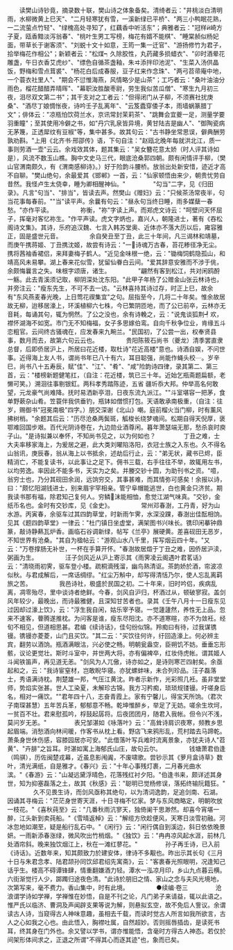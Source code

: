 <!-- { "loadSidebar": true } -->
　　读樊山诗钞竟，摘录数十联，樊山诗之体象备矣。清绮者云："井桃淡白清明雨，水柳微黄上巳天"、"二月轻寒犹有雪，一溪新绿已平桥"、"两三小鸭眠花熟，一二流萤点竹轻"、"绿槐高处寻知了，红藕香中听活东"；典雅者云："冠样崎方子夏，瓯香黯淡泻翁春"、"桃叶生男工写榜，梅花有婿不能棋"、"睡棠赪似杨妃面，带草长于谢客须"、"刘蜕十文十如意，王筠一集一迁官"、"游扬修竹为君子，拾举梅花作相公"；新颖者云："松煤┑久除胶性，丸药藏多损蜡衣"、"卯时酒晕花雕盏，午日衣香艾虎纱"、"缥色自循茶盏釉，朱ヰ添拌印池泥"、"生菜入汤供晶饭，野梅和雪点茸裘"、"杨花白后成春服，豆子红来作念珠"、"两弓苕帚庵中地，一个蓑衣社里人"、"期会不愆惟海燕，风情略少是山茶"；工巧者云："桑叶油油分雨色，榴花醋醋弄晴晖"、"幕职汝胜酸枣尉，劳生我似苦瓜僧"、"寒生九月初三夜，泪尽双文第二书"；其干支对之工者云："但得闭门从子柳，不须赛社扰庚桑"、"酒尽丁娘惆怅夜，诗吟壬子乱离年"、"云笈蠹穿倭子本，雨墙蜗篆腊丁文"；俳体云："凉瓶怕饮荷兰水，京讯常封茉莉茶"、"跳舞会宜夔一足，测量学要羽重瞳"；至其使用冷僻之书，如"丹穴乳泉皆异境，黄甘陆吉是幽人"、"御陶瓷病无茅篾，正透犀纹有豆椒"等，集中甚多。故其句云："古书静坐常思误，僻典酬劳孰劝斟。"上用《北齐书·邢邵传》语，下句自注："赵瓯北晚年每就洪北江，质一事则劳酒一壶"云云。余戏效其体，题其集云："吴女簪花意太娇（时人评其诗如是），风流不数玉山樵。胸中文史马三代，眼底沧桑郭四朝。颇有闲情评手柳，（樊山官渭南颇久，有《渭南感柳诗》。）好于险韵斗腰桥。放翁出处新安惜，迹近才高不自聊。"樊山绝句，余最爱其《邯郸》一首，云："仙家顿悟由来少，朝贵忧劳自昔然。我怪卢生太侥幸，睡为卿相醒神仙。"
　　
　　"勾当"二字，见《归田录》。凡言"句当"、"排当"，皆读去声。然樊山《赠妇》云："只候茶汤常夜半，句当花事每春前。""当"读平声。余曩有句云："昼永句当终日睡，雨多媒蘖一春愁。"亦作平读。
　　
　　祢衡，"祢"字读上声。而郑虎文诗云："呵壁问天怀屈子，挥毫对客忆祢生。"作平声读。虎文字炳也，嘉兴人，朝隆进士，著有《吞松阁诗文集》。其诗，乐府追汉魏、七言入韩苏堂奥、近体亦不落大历以后，雍容雅正，固是盛世元音。
　　
　　余自癸丑至丁丑，此三十年间，凡三谒林和靖墓，而庚午携蒋姬、丁丑携沈姬，故尝有诗云："一诗魂万古春，苔花糁径净无尘。携将茜袖香裙侣，来拜妻梅子鹤人。"近见金味根一绝，云："锄梅饲鹤隐孤山，和靖高风未易攀。湖上春来花似雪，犹留仙眷白云间。"爱其辞意安雅而不涉于佻，余颇悔曩言之失。味根字颂唐，诸生。
　　
　　"翩然有客到松江，共对闲鸥酹一觞。此去青溪须记取，柳阴深处沈东阳。"此甲子年杨了公赠金山张云林诗也，并旁注云："瘦东先生，不可不去一访。"云林喜持其诗过存，时正上巳，故余有"东风燕麦春光晚，上日莺花禊集宜"之句。屈指至今，几将二十年矣。惟余故居故无柳，迨移居濠上，环溪植柳六七株，今已繁阴匝地，而了公已前卒，云林亦无音耗，每诵其句，辄为惘然。了公之没也，余有诗輓之，云："说鬼谈狐荆┩欢，襟怀湖海不如宽。市门无不知梅福，女子多思嫁伯鸾。自向千秋争位业，肯缘五斗恋粗官。云间终古骚魂在，应发春来九畹兰。"民国初，了公尝一出，权奉贤县事，数月而去，故第六句云云也。
　　
　　贵阳陈筱石尚书（夔龙）清季罢直隶总督，后即侨居沪上，所居曰花近楼，取杜诗"花近高楼"意也。诗酒自娱，不问世事。近得海上友人书，谓尚书年已八十有六，耳目聪强，尚能作蝇头校┈。岁辛巳，尚书八十五寿辰，赋"佳"、"江"、"肴"、"咸"险韵诗四律，录其第二、第三首，云："楼榜新题健笔扛，（自注：花近楼，筑已三十年。近始乞瓶斋题扁额，老懒可笑。）溯洄往事剔银釭。两科孝秀踏陈迹，五省  疆圻忝大邦。仲举高名何敢望，元龙豪气尚难降。抚时易洒新亭泪，日夜东流九派江。""斗室堪容一把茅，食单野蔌杂山肴。笠蓑伴我供垂钓，瓶钵如僧惯打包。天语敢承南极重，（自注：往岁，赐御书"冠冕南极"四字。）朋交深谢《北山》嘲。庭前榴火当门柳，时有薰风拂树梢。"余题其后云："历尽沧桑两鬓斑，觚梭长绕梦魂间。松期自得天倪厚，褒鄂难回国步艰。百代光阴诗卷在，九边勋业酒尊闲。暮年萧瑟端无那，愁杀哀时庾子山。"是诗拟兼以奉怀，不知尚书见之，以为何如也？
　　
　　丁丑之难，士大夫率移家海上，为爰居之避，此大类刘曜陷洛阳，衣冠士族之入东也。久不得名山翁讯，庚辰春，翁从海上以书抵余，述劫后行止，云："弟无状，藏书已烬，臣精消亡，不能复读书，以此事让之足下。佣书三载，右手往往不举，故辄用左书，以均劳逸。率因此不能多书，天实为之矣。并媵交钞十圆，为助刊书之资。"噫，翁穷士也，乃分其砚田余润，远饷穷交，其事甚难，而其情弥可感矣！余报以诗，曰："颇忆阳湖钱进士，别来眉宇罕相亲。管宁阜帽能逃世，白也黄金只济贫。期我读书那有福，除君知己复何人。穷鳞沫能相恤，愈觉江湖气味真。"交钞，金纸币名也。金时有交钞库，见《金史》。
　　
　　常州邓春澍，工丹青，好为山水游。丙寅春，余驱车过其四韵草堂，时新雨乍霁，水深没踝，春澍出佳酝相饷。见其《题四韵草堂》一律云："杜门镇日坐虚堂，满架图书兴味长。镌印闲摹钟鼎篆，敲诗静爇瓦炉香。画临石谷调新绿，帖写《兰亭》展硬黄。差喜砚田无恶岁，不知世界有沧桑。"其自为楹帖云："游观山水八千里，挥写烟云四十年。"又云："万卷撑肠无补世，一杯在手算开怀。"春澍故居燬于丁丑之难，因侨居沪渎，粥画为生。
　　
　　汪子剑风近从沪上寄示其《雨霁凌云阁遇叶君茗话》云："清晓雨初霁，驱车登小楼。疏桐滴残溜，幽鸟熟清讴。茶韵娇於酒，帘波凉似秋。与君成解后，一席话绸缪。"红尘万斛中，却写得清恬乃尔，使人忘乱离羁旅之苦。
　　
　　我邑诗社，极盛於民国之初。二十年来，旧时吟侣，疾病乱离，凋零殆尽，里中谈诗者绝鲜。今春，剑风自沪归，杯酒过从，顿破寥寂。盖剑风年较少，最晚出，而诗最雅健，且深知甘苦者也。录其《壬午八月十一日瘦东见过因却过濠上饮》，云："浮生我自闲，姑乐宰予寝。一觉蘧蘧然，养性无上品。忽来不速客，瞢腾遂推枕。为问客是谁，瘦东尽阳沈。亦不道寒暄，亦不为敛衽。经旬不相见，但道相思甚。君编《续诗话》，佳句纷似锦。羚痴曰有待，过我谋镌镘。镌镘亦菱菱，山门且买饮。"其二云："买饮往何许，纡回造濠上。何必辨主宾，翻劳以酒饷。瓶酒满眼沽，兴必使之畅。明朝瓮盎空，臣朔饥不妨。垂垂忘形骸，议论更觉壮。斯时斗室中，并世两大将。亦有偏裨卒，红妆侍虎帐。谓其姬人斗闻铁笛声，再见道无恙。"剑风为人兀傲，诗亦如之，是诗则寒芒四射矣。余亟起和之，云："我诗宦窒材，岂敢睨华寝。亦犹螺蚌味，未合列珍品。汪子磊落士，秀语满诗枕。荆楚雄一邦，气压江黄沈。昨者示新作，光彩照几衽。虽非堂堂师，势焰实张甚。世人工染夏，未解珍古锦。我方习矜痴，琐琐规镂镘。吁嗟身后名，相对一痛饮。""君年四十八，志奋青霞上。家有宁馨儿，得宝天所饷。（君次子南琛甚慧）五年苦兵革，郁郁意不畅。乾坤惟醉乡，举足了无妨。嗟余生坎坷，一贫百不壮。君来慰孤吟，桴鼓起孱将。后夜团团月，随君入我帐。但令兴不浅，莫问岁无恙。"
　　
　　表兄邹湛如《咏落叶》云："高耸诗肩识夜寒，频教乡思起眉端。消愁酒向林间暖，作客书从枕上看。野店飞来鸦形乱，荒村踏去马蹄乾。萧条身世休伤感，容膝园居亦可安。"此借落叶写兵难时流离景象，亦犹夫诗人"苕黄"、"卉腓"之旨耳。时湛如寓上海郁氏山庄，故句云尔。
　　
　　钱塘萧君伯逢（鸣骐），历佐闽楚戎幕，近虽息影闱阗，不废啸歌。尝钞示其《萝月盒诗草》数叶，清光满纸，自是雅才。《春兴》云："十年心事残灯裹，二月春光曲水滨。"《春游》云："山凝远黛浮晴色，花落残红衬夕阳。"伯逢书来，颇详述其身世，知为抑塞磊落之土，故其《秋感》云："聪明已觉杨修误，落拓终输阮籍狂。"
　　
　　久不见畏生诗，而剑风亟称其绝句，以为清词逸韵，足追剑南、石湖。因诵其寻梅云："茫茫身世寄天涯，十日寻梅不忆家。梦与东风商略定，明朝吹放一枝花。"《喜秋莼至》云："几番秋雨沆寥天，独倚阑干思渺然。却喜今宵堪一醉，江头新到卖莼船。"《雪晴返棹》云："解缆方欣趁便风，天寒日淡雪初融。河冰忽地如潮至，疑是船行乱石中。"《闲行》云："闲行偶自到溪边，斜日依依晚景妍。一雨新添春涨绿，微风吹出竹梢烟。"《独饮》云："冉冉凉风起水涯，前林几处酒帘斜。晚来独饮烟江上，秋在一滩红蓼花。"
　　
　　孙子再壬诗，已入前《诗话》。近数年来，知其颇致力於建安体，律诗不多觏也。昨出示其长句《三月十日与朱君念孝、陆君颉孙同饮邱君绍先寓斋》，云："客裹春光照眼明，况逢知己话乎生。楼高不碍谭锋肆，情重翻嫌酒力轻。潭水一泓凉月印，乡山九点暮云横。六街渐觉行人少，踯躅归途夜色清。"此诗於朋旧之情、家山之念与夫风光境地，次第写来，毫不费力。香山集中，时有此境。
　　
　　●续编·卷三
　　
　　沧浪谓学诗如学禅，学禅惟在妙悟，自是不刊之论，凡门弟子来请益，辄以此语之。惟严氏以临济、曹洞及声闻辟支果等说为解，则悬拟玄空，故不免后人訾议。余谓读古人诗，当窥得古人神味意趣，虽相去千载，而读时觉古人所言如我所欲言，古人之心如我之心也。由此悟入，胸襟吐属，自然超妙。否则摇唇插齿，是读死书耳，终其身在门外也。余又譬以学书，谓亦惟能悟，含毫时方得古人神态。若仅於间架形体间求之，正退之所谓"不得其心而逐其迹"也，象而已矣。
　　
